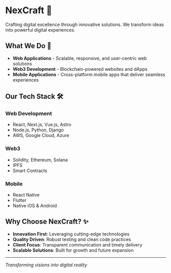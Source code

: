 # NexCraft 🚀

Crafting digital excellence through innovative solutions. We transform ideas into powerful digital experiences.

## What We Do 💫

- **Web Applications** - Scalable, responsive, and user-centric web solutions
- **Web3 Development** - Blockchain-powered websites and dApps
- **Mobile Applications** - Cross-platform mobile apps that deliver seamless experiences

## Our Tech Stack 🛠️

### Web Development
- React, Next.js, Vue.js, Astro
- Node.js, Python, Django
- AWS, Google Cloud, Azure

### Web3
- Solidity, Ethereum, Solana
- IPFS
- Smart Contracts

### Mobile
- React Native
- Flutter
- Native iOS & Android

## Why Choose NexCraft? ✨

- **Innovation First**: Leveraging cutting-edge technologies
- **Quality Driven**: Robust testing and clean code practices
- **Client Focus**: Transparent communication and timely delivery
- **Scalable Solutions**: Built for growth and future expansion

---
*Transforming visions into digital reality*
